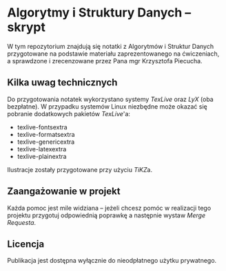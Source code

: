 # Algorytmy i Struktury Danych – skrypt
W tym repozytorium znajdują się notatki z Algorytmów i Struktur Danych przygotowane na podstawie materiału zaprezentowanego na ćwiczeniach, a sprawdzone i zrecenzowane przez Pana mgr Krzysztofa Piecucha.

## Kilka uwag technicznych
Do przygotowania notatek wykorzystano systemy *TexLive* oraz *LyX* (oba bezpłatne). W przypadku systemów Linux niezbędne może okazać się pobranie dodatkowych pakietów *TexLive*'a:
 * texlive-fontsextra
 * texlive-formatsextra
 * texlive-genericextra
 * texlive-latexextra
 * texlive-plainextra

Ilustracje zostały przygotowane przy użyciu *TiKZ*a.

## Zaangażowanie w projekt
Każda pomoc jest mile widziana – jeżeli chcesz pomóc w realizacji tego projektu przygotuj odpowiednią poprawkę a następnie wystaw *Merge Requesta*.

## Licencja
Publikacja jest dostępna wyłącznie do nieodpłatnego użytku prywatnego.